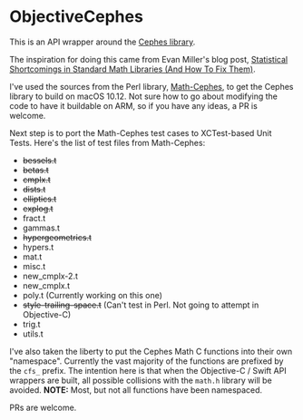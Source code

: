 # ObjectiveCephes

This is an API wrapper around the [Cephes library](http://www.netlib.org/cephes/index.html).

The inspiration for doing this came from Evan Miller's blog post, [Statistical Shortcomings in Standard Math Libraries (And How To Fix Them)](http://www.evanmiller.org/statistical-shortcomings-in-standard-math-libraries.html).

I've used the sources from the Perl library, [Math-Cephes](https://github.com/shlomif/Math-Cephes), to get the Cephes library to build on macOS 10.12. Not sure how to go about modifying the code to have it buildable on ARM, so if you have any ideas, a PR is welcome.

Next step is to port the Math-Cephes test cases to XCTest-based Unit Tests. Here's the list of test files from Math-Cephes:

- ~~bessels.t~~
- ~~betas.t~~
- ~~cmplx.t~~
- ~~dists.t~~
- ~~elliptics.t~~
- ~~explog.t~~
- fract.t
- gammas.t
- ~~hypergeometrics.t~~
- hypers.t
- mat.t
- misc.t
- new_cmplx-2.t
- new_cmplx.t
- poly.t (Currently working on this one)
- ~~style-trailing-space.t~~ (Can't test in Perl. Not going to attempt in Objective-C)
- trig.t
- utils.t

I've also taken the liberty to put the Cephes Math C functions into their own "namespace". Currently the vast majority of the functions are prefixed by the `cfs_` prefix. The intention here is that when the Objective-C / Swift API wrappers are built, all possible collisions with the `math.h` library will be avoided. **NOTE:** Most, but not all functions have been namespaced.

PRs are welcome.
